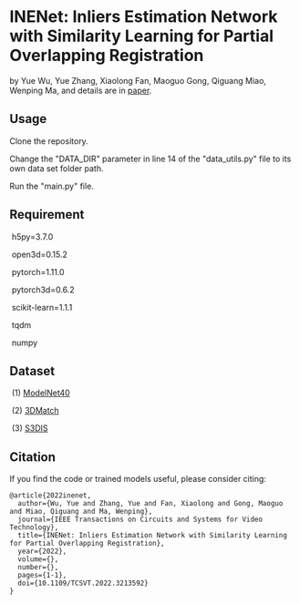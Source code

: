 # INENet: Inliers Estimation Network with Similarity Learning for Partial Overlapping Registration

by Yue Wu, Yue Zhang, Xiaolong Fan, Maoguo Gong, Qiguang Miao, Wenping Ma, and details are in [paper](https://ieeexplore.ieee.org/document/9915616).

## Usage

Clone the repository.

Change the "DATA_DIR" parameter in line 14 of the "data_utils.py" file to its own data set folder path.

Run the "main.py" file.

## Requirement

​	h5py=3.7.0

​	open3d=0.15.2

​	pytorch=1.11.0

​	pytorch3d=0.6.2

​	scikit-learn=1.1.1

​	tqdm

​	numpy

## Dataset

​		(1) [ModelNet40](https://shapenet.cs.stanford.edu/media/modelnet40_ply_hdf5_2048.zip)

​		(2) [3DMatch](https://3dmatch.cs.princeton.edu/)

​		(3) [S3DIS](https://shapenet.cs.stanford.edu/media/indoor3d_sem_seg_hdf5_data.zip)

## Citation

If you find the code or trained models useful, please consider citing:

```
@article{2022inenet,
  author={Wu, Yue and Zhang, Yue and Fan, Xiaolong and Gong, Maoguo and Miao, Qiguang and Ma, Wenping},  
  journal={IEEE Transactions on Circuits and Systems for Video Technology},  
  title={INENet: Inliers Estimation Network with Similarity Learning for Partial Overlapping Registration},  
  year={2022}, 
  volume={},  
  number={}, 
  pages={1-1},  
  doi={10.1109/TCSVT.2022.3213592}
}
```

